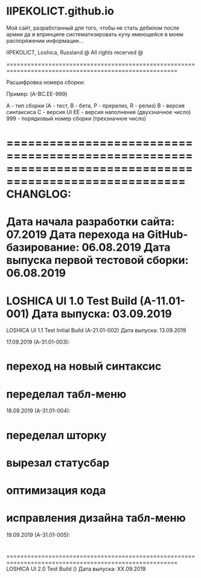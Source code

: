 # IIPEKOLICT.github.io

Мой сайт, разработанный для того, чтобы не стать дебилом после армии да и впринципе систематизировать кучу имеющейся в моем распоряжении информации...

IIPEKOLICT, Loshica, Russland
@ All rights recerved @

=======================================================================================================

Расшифровка номера сборки:

Пример: (A-BC.EE-999)

  A - тип сборки (А - тест, B - бета, P - пререлиз, R - релиз)
  B - версия синтаксиса
  C - версия UI
  EE - версия наполнения (двухзначное число)
  999 - порядковый номер сборки (трехзначное число)

=======================================================================================================
CHANGLOG:
=======================================================================================================
Дата начала разработки сайта: 07.2019
Дата перехода на GitHub-базирование: 06.08.2019
Дата выпуска первой тестовой сборки: 06.08.2019
=======================================================================================================
LOSHICA UI 1.0 Test Build (A-11.01-001)
Дата выпуска: 03.09.2019
=======================================================================================================
LOSHICA UI 1.1 Test Initial Build (A-21.01-002)
Дата выпуска: 13.09.2019

  17.09.2019 (A-31.01-003):
  # переход на новый синтаксис
  # переделал табл-меню
  18.09.2019 (A-31.01-004):
  # переделал шторку
  # вырезал статусбар
  # оптимизация кода
  # исправления дизайна табл-меню
  19.09.2019 (A-31.01-005):
  #
=======================================================================================================
LOSHICA UI 2.0 Test Build ()
Дата выпуска: XX.09.2019
